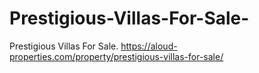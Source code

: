 # Prestigious-Villas-For-Sale-
Prestigious Villas For Sale.   https://aloud-properties.com/property/prestigious-villas-for-sale/
